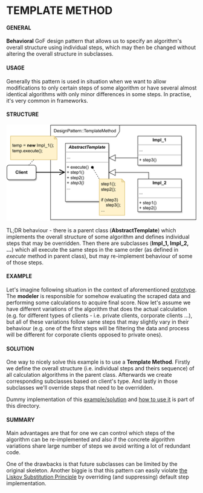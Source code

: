 # TEMPLATE METHOD

#### GENERAL

**Behavioral** GoF design pattern that allows us to specify an algorithm's overall structure using individual steps, 
which may then be changed without altering the overall structure in subclasses.

#### USAGE

Generally this pattern is used in situation when we want to allow modifications to only certain steps of some algorithm
or have several almost identical algorithms with only minor differences in some steps. In practise, it's very common 
in frameworks.

#### STRUCTURE

![template-method](TemplateMethod.svg)

TL;DR behaviour - there is a parent class (**AbstractTemplate**) which implements the overall structure of some algorithm
and defines individual steps that may be overridden. Then there are subclasses (**Impl_1, Impl_2, ...**) which all
execute the same steps in the same order (as defined in *execute* method in parent class), but may re-implement 
behaviour of some of those steps.

#### EXAMPLE

Let's imagine following situation in the context of aforementioned [prototype](../README.md#prototype). The **modeler**
 is responsible for somehow evaluating the scraped data and performing some calculations to acquire final score.
Now let's assume we have different variations of the algorithm that does the actual calculation (e.g. for different
types of clients - i.e. private clients, corporate clients ...), but all of these variations follow same steps that
may slightly vary in their behaviour (e.g. one of the first steps will be filtering the data and process will be
different for corporate clients opposed to private ones).

#### SOLUTION

One way to nicely solve this example is to use a **Template Method**. Firstly we define the overall structure 
(i.e. individual steps and theirs sequence) of all calculation algorithms in the parent class. Afterwards we create 
corresponding subclasses based on client's type. And lastly in those subclasses we'll override steps that need
to be overridden.

Dummy implementation of this [example/solution](src) and [how to use it](main.cpp) is part of this directory.

#### SUMMARY

Main advantages are that for one we can control which steps of the algorithm can be re-implemented and also if the 
concrete algorithm variations share large number of steps we avoid writing a lot of redundant code.

One of the drawbacks is that future subclasses can be limited by the original skeleton. Another biggie is that
this pattern can easily violate [the Liskov Substitution Principle](https://en.wikipedia.org/wiki/Liskov_substitution_principle)
by overriding (and suppressing) default step implementation.

